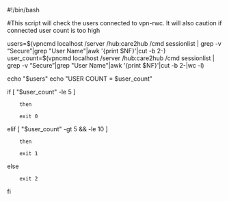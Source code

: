 #!/bin/bash

#This script will check the users connected to vpn-rwc. It will also caution if connected user count is too high


users=$(vpncmd localhost /server  /hub:care2hub /cmd sessionlist | grep -v “Secure”|grep "User Name"|awk '{print $NF}'|cut -b 2-)
user_count=$(vpncmd localhost /server  /hub:care2hub /cmd sessionlist | grep -v “Secure”|grep "User Name"|awk '{print $NF}'|cut -b 2-|wc -l)

echo "$users"
echo "USER COUNT = $user_count"



if [ "$user_count" -le 5 ]

        then

        exit 0

elif [ "$user_count" -gt 5 && -le 10 ]

        then

        exit 1
else

        exit 2
fi
